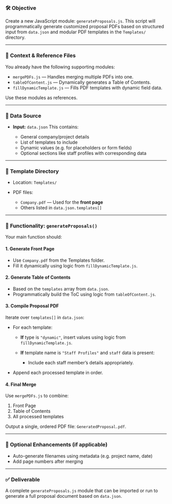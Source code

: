 ### 🛠 **Objective**

Create a new JavaScript module: `generateProposals.js`. This script will programmatically generate customized proposal PDFs based on structured input from `data.json` and modular PDF templates in the `Templates/` directory.

---

### 📂 **Context & Reference Files**

You already have the following supporting modules:

* `mergePDFs.js` — Handles merging multiple PDFs into one.
* `tableOfContent.js` — Dynamically generates a Table of Contents.
* `fillDynamicTemplate.js` — Fills PDF templates with dynamic field data.

Use these modules as references.

---

### 📄 **Data Source**

* **Input:** `data.json`
  This contains:

  * General company/project details
  * List of templates to include
  * Dynamic values (e.g. for placeholders or form fields)
  * Optional sections like staff profiles with corresponding data

---

### 📁 **Template Directory**

* Location: `Templates/`
* PDF files:

  * `Company.pdf` — Used for the **front page**
  * Others listed in `data.json.templates[]`

---

### 🧠 **Functionality: `generateProposals()`**

Your main function should:

#### 1. **Generate Front Page**

* Use `Company.pdf` from the Templates folder.
* Fill it dynamically using logic from `fillDynamicTemplate.js`.

#### 2. **Generate Table of Contents**

* Based on the `templates` array from `data.json`.
* Programmatically build the ToC using logic from `tableOfContent.js`.

#### 3. **Compile Proposal PDF**

Iterate over `templates[]` in `data.json`:

* For each template:

  * **If** type is `"dynamic"`, insert values using logic from `fillDynamicTemplate.js`.
  * **If** template name is `"Staff Profiles"` and `staff` data is present:

    * Include each staff member’s details appropriately.
* Append each processed template in order.

#### 4. **Final Merge**

Use `mergePDFs.js` to combine:

1. Front Page
2. Table of Contents
3. All processed templates

Output a single, ordered PDF file: `GeneratedProposal.pdf`.

---

### 🧩 Optional Enhancements (if applicable)

* Auto-generate filenames using metadata (e.g. project name, date)
* Add page numbers after merging

---

### ✅ Deliverable

A complete `generateProposals.js` module that can be imported or run to generate a full proposal document based on `data.json`.

